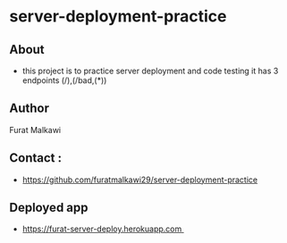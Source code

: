 
# server-deployment-practice


## About

* this project is to practice server deployment and code testing it has 3 endpoints (/),(/bad,(*))

## Author
Furat Malkawi

## Contact :

* <https://github.com/furatmalkawi29/server-deployment-practice>


## Deployed app 

* <https://furat-server-deploy.herokuapp.com >
